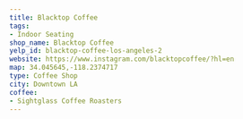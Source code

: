 ```yaml
---
title: Blacktop Coffee
tags:
- Indoor Seating
shop_name: Blacktop Coffee
yelp_id: blacktop-coffee-los-angeles-2
website: https://www.instagram.com/blacktopcoffee/?hl=en
map: 34.045645,-118.2374717
type: Coffee Shop
city: Downtown LA
coffee:
- Sightglass Coffee Roasters
---
```



